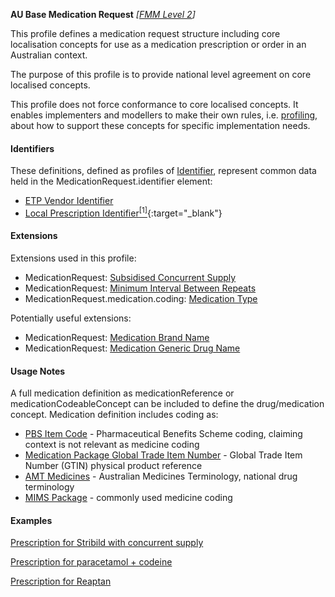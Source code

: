 **AU Base Medication Request** *[[FMM Level 2](guidance.html)]*

This profile defines a medication request structure including core localisation concepts for use as a medication prescription or order in an Australian context.

The purpose of this profile is to provide national level agreement on core localised concepts. 

This profile does not force conformance to core localised concepts. It enables implementers and modellers to make their own rules, i.e. [profiling](http://hl7.org/fhir/profiling.html), about how to support these concepts for specific implementation needs.


#### Identifiers
These definitions, defined as profiles of [Identifier](http://hl7.org/fhir/R4/datatypes.html#Identifier), represent common data held in the MedicationRequest.identifier element:
* [ETP Vendor Identifier](StructureDefinition-au-etpprescriptionidentifier.html)
* [Local Prescription Identifier](StructureDefinition-au-localprescriptionidentifier.html)[<sup>[1]</sup>](http://ns.electronichealth.net.au/id/hpio-scoped/prescription/1.0/index.html){:target="_blank"}


#### Extensions
Extensions used in this profile:
* MedicationRequest: [Subsidised Concurrent Supply](StructureDefinition-subsidised-concurrent-supply.html)
* MedicationRequest: [Minimum Interval Between Repeats](StructureDefinition-minimum-interval-between-repeats.html)
* MedicationRequest.medication.coding: [Medication Type](StructureDefinition-medication-type.html)

Potentially useful extensions:
* MedicationRequest: [Medication Brand Name](StructureDefinition-medication-brand-name.html) 
* MedicationRequest: [Medication Generic Drug Name](StructureDefinition-medication-generic-name.html)


#### Usage Notes
A full medication definition as medicationReference or medicationCodeableConcept can be included to define the drug/medication concept. Medication definition includes coding as:
* [PBS Item Code](https://www.pbs.gov.au/pbs/home) - Pharmaceutical Benefits Scheme coding, claiming context is not relevant as medicine coding
* [Medication Package Global Trade Item Number](http://terminology.hl7.org/ValueSet/v3-GTIN) - Global Trade Item Number (GTIN) physical product reference
* [AMT Medicines](https://healthterminologies.gov.au/fhir/ValueSet/australian-medication-1) - Australian Medicines Terminology, national drug terminology
* [MIMS Package](https://www.mims.com.au/index.php) - commonly used medicine coding


#### Examples
[Prescription for Stribild  with concurrent supply](MedicationRequest-medicationrequest-example1.html)

[Prescription for paracetamol + codeine](MedicationRequest-medicationrequest-example0.html)

[Prescription for Reaptan](MedicationRequest-medicationrequest-example2.html)


